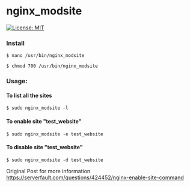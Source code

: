 # nginx_modsite

[![License: MIT](https://img.shields.io/badge/License-MIT-yellow.svg)](https://opensource.org/licenses/MIT)
### Install

    $ nano /usr/bin/nginx_modsite
    
    $ chmod 700 /usr/bin/nginx_modsite

### Usage:

#### To list all the sites
    $ sudo nginx_modsite -l

#### To enable site "test_website"
    $ sudo nginx_modsite -e test_website

#### To disable site "test_website"
    $ sudo nginx_modsite -d test_website
  
Original Post for more information
https://serverfault.com/questions/424452/nginx-enable-site-command
